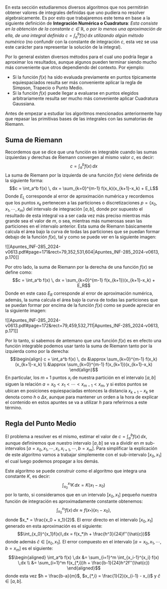 En esta sección estudiaremos diversos algoritmos que nos permitirán obtener valores de integrales definidas que uno pudiera no resolver algebraicamente. Es por esto que trabajaremos este tema en base a la siguiente definición de **Integración Numérica o Cuadratura**: *Esta consiste en la obtención de la constante $c \in \mathbb{R}$, o por lo menos una aproximación de ella, de una integral definida $c = \int_a^b f(x) \, dx$ utilizando algún método numérico* (no confundir con la constante de integración $c$, esta vez se usa este carácter para representar la solución de la integral).

Por lo general existen diversos métodos para el cual uno podría llegar a aproximar los resultados, aunque algunos pueden terminar siendo mucho más conveniente que otros dependiendo del contexto. Por ejemplo:
- Si la función $f(x)$ ha sido evaluada previamente en puntos típicamente equiespaciados resulta ser más conveniente aplicar la regla de Simpson, Trapecio o Punto Medio.
- Si la función $f(x)$ puede llegar a evaluarse en puntos elegidos arbitrariamente resulta ser mucho más conveniente aplicar Cuadratura Gaussiana.

Antes de empezar a estudiar los algoritmos mencionados anteriormente hay que repasar las primitivas bases de las integrales con las sumatorias de Riemann.

## Suma de Riemann

Recordemos que se dice que una función es integrable cuando las sumas izquierdas y derechas de Riemann convergen al mismo valor $c$, es decir:
$$c = \int_a^b f(x) \, dx$$
La suma de Riemann por la izquierda de una función $f(x)$ viene definida de la siguiente forma:
$$c = \int_a^b f(x) \, dx = \sum_{k=0}^{m-1} f(x_k)(x_{k+1}-x_k) + E_L$$
Donde $E_L$ corresponde al error de aproximación numérica y recordemos que los puntos $x_k$ pertenecen a las particiones o discretizaciones $p = \{x_0, x_1, \cdots, x_m\}$ del intervalo de integración $[a,b]$, donde por supuesto el resultado de esta integral va a ser cada vez más preciso mientras más grande sea el valor de $m$, o sea, mientras más numerosas sean las particiones en el intervalo anterior. Esta suma de Riemann básicamente calcula el área bajo la curva de todas las particiones que se puedan formar debajo de la función $f(x)$, tal y como se puede ver en la siguiente imagen:

![[Apuntes_INF-285_2024-v0613.pdf#page=171&rect=79,352,531,604|Apuntes_INF-285_2024-v0613, p.170]]

Por otro lado, la suma de Riemann por la derecha de una función $f(x)$ se define como:
$$c = \int_a^b f(x) \, dx = \sum_{k=0}^{m-1} f(x_{k+1})(x_{k+1}-x_k) + E_R$$
Donde en este caso $E_R$ corresponde al error de aproximación numérica, además, la suma calcula el área bajo la curva de todas las particiones que se puedan formar por encima de la función $f(x)$ como se puede apreciar en la siguiente imagen:

![[Apuntes_INF-285_2024-v0613.pdf#page=172&rect=79,459,532,711|Apuntes_INF-285_2024-v0613, p.171]]

Por lo tanto, si sabemos de antemano que una función $f(x)$ es en efecto una función integrable podemos usar tanto la suma de Riemann tanto por la izquierda como por la derecha:
$$\begin{align}
	c = \int_a^b f(x) \, dx &\approx \sum_{k=0}^{m-1} f(x_k)(x_{k+1}-x_k) \\
	&\approx \sum_{k=0}^{m-1} f(x_{k+1})(x_{k+1}-x_k)
\end{align}$$
En particular, los $m + 1$ puntos $x_i$ de nuestra partición en el intervalo $[a,b]$ siguen la relación $a = x_0 < x_1 < \cdots < x_{m-1} < x_m$, y si estos puntos se ubican en posiciones equiespaciadas entonces la distancia $x_{k+1} - x_k$ se denota como $h$ o $\Delta x$, aunque para mantener un orden a la hora de explicar el contenido en estos apuntes se va a utilizar $h$ para referirnos a este término.

## Regla del Punto Medio

El problema a resolver es el mismo, estimar el valor de $c = \int_a^b f(x) \, dx$, aunque definiremos que nuestro intervalo $[a,b]$ se va a dividir en $m$ sub-intervalos $[a=x_0,x_1,\cdots,x_i,x_{i+1},\cdots,b=x_m]$. Para simplificar la explicación de este algoritmo vamos a trabajar simplemente con el sub-intervalo $[x_0, x_1]$ el cual luego podemos propagar a los demás.

Este algoritmo se puede construir como el algoritmo que integra una constante $K$, es decir:
$$\int_{x_0}^{x_1}K\,dx = K(x_1-x_0)$$
por lo tanto, si consideramos que en un intervalo $[x_0,x_1]$ pequeño nuestra función de integración es aproximadamente constante obtenemos:
$$\int_{x_0}^{x_1}f(x)\,dx \approx f(x_*)(x_1-x_0),$$
donde $x_* = \frac{x_0 + x_1}{2}$. El error directo en el intervalo $[x_0,x_1]$ generado en esta aproximación es el siguiente:
$$\int_{x_0}^{x_1}f(x)\,dx = f(x_*)h + \frac{h^3}{24}f''(\hat{c})$$
donde además $\hat{c} \in [x_0,x_1]$. El error compuesto en el intervalo $[a=x_0,x_1,\cdots,b=x_m]$ es el siguiente:
$$\begin{aligned}
	\int_a^b f(x) \,dx &= \sum_{i=1}^m \int_{x_i-1}^{x_i} f(x) \,dx \\
	&= \sum_{i=1}^m f(x_{*,i})h + \frac{b-1}{24}h^2f''(\hat{c})
\end{aligned}$$
donde esta vez $h = \frac{b-a}{m}$, $x_{*,i} = \frac{1}{2}(x_{i-1} - x_i)$ y  $\hat{c} \in [a,b]$.  